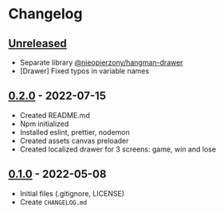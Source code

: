 # Changelog

## [Unreleased][unreleased]

- Separate library [@nieopierzony/hangman-drawer](https://www.npmjs.com/package/@nieopierzony/hangman-drawer)
- [Drawer] Fixed typos in variable names

## [0.2.0][] - 2022-07-15

- Created README.md
- Npm initialized
- Installed eslint, prettier, nodemon
- Created assets canvas preloader
- Created localized drawer for 3 screens: game, win and lose

## [0.1.0][] - 2022-05-08

- Initial files (.gitignore, LICENSE)
- Create `CHANGELOG.md`

[unreleased]: https://github.com/nieopierzony/HangmanBot/compare/v0.1.0....HEAD
[0.2.0]: https://github.com/nieopierzony/HangmanBot/releases/tag/v0.2.0
[0.1.0]: https://github.com/nieopierzony/HangmanBot/releases/tag/v0.1.0
